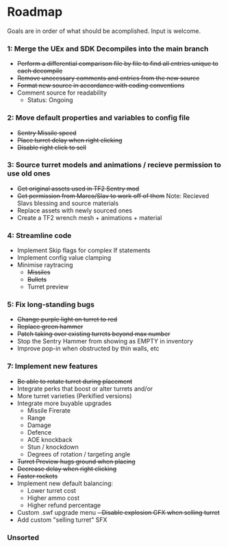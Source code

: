 # Roadmap
Goals are in order of what should be acomplished. Input is welcome.


### 1: Merge the UEx and SDK Decompiles into the main branch
- ~~Perform a differential comparison file by file to find all entries unique to each decompile~~
- ~~Remove unecessary comments and entries from the new source~~
- ~~Format new source in accordance with coding conventions~~
- Comment source for readability
  - Status: Ongoing


### 2: Move default properties and variables to config file
- ~~Sentry Missile speed~~
- ~~Place turret delay when right clicking~~
- ~~Disable right click to sell~~


### 3: Source turret models and animations / recieve permission to use old ones
- ~~Get original assets used in TF2 Sentry mod~~
- ~~Get permission from Marco/Slav to work off of them~~ Note: Recieved Slavs blessing and source materials
- Replace assets with newly sourced ones
- Create a TF2 wrench mesh + animations + material


### 4: Streamline code
- Implement Skip flags for complex If statements
- Implement config value clamping
- Minimise raytracing
  - ~~Missiles~~
  - ~~Bullets~~
  - Turret preview


### 5: Fix long-standing bugs
- ~~Change purple light on turret to red~~
- ~~Replace green hammer~~
- ~~Patch taking over existing turrets beyond max number~~
- Stop the Sentry Hammer from showing as EMPTY in inventory
- Improve pop-in when obstructed by thin walls, etc


### 7: Implement new features
- ~~Be able to rotate turret during placement~~
- Integrate perks that boost or alter turrets
and/or
- More turret varieties (Perkified versions)
- Integrate more buyable upgrades
  - Missile Firerate
  - Range
  - Damage
  - Defence
  - AOE knockback
  - Stun / knockdown
  - Degrees of rotation / targeting angle
- ~~Turret Preview hugs ground when placing~~
- ~~Decrease delay when right clicking~~
- ~~Faster rockets~~
- Implement new default balancing:
  - Lower turret cost
  - Higher ammo cost
  - Higher refund percentage
- Custom .swf upgrade menu
~~- Disable explosion GFX when selling turret~~
- Add custom "selling turret" SFX


### Unsorted